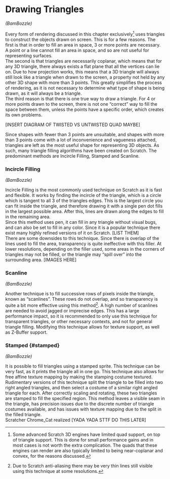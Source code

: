 # Drawing Triangles
*(BamBozzle)*  

Every form of rendering discussed in this chapter exclusively[^3] uses triangles to construct the objects drawn on screen. This is for a few reasons. The first is that in order to fill an area in space, 3 or more points are necessary. A point or a line cannot fill an area in space, and so are not useful for representing surfaces.   
The second is that triangles are necessarily coplanar, which means that for any 3D triangle, there always exists a flat plane that all the vertices can lie on. Due to how projection works, this means that a 3D triangle will always still look like a triangle when drawn to the screen, a property not held by any other 3D shape with more than 3 points. This greatly simplifies the process of rendering, as it is not necessary to determine what type of shape is being drawn, as it will always be a triangle.   
The third reason is that there is one true way to draw a triangle. For 4 or more points drawn to the screen, there is not one “correct” way to fill the space between them, unless the points have a specific order, which creates its own problems.

\[INSERT DIAGRAM OF TWISTED VS UNTWISTED QUAD MAYBE\]

Since shapes with fewer than 3 points are unsuitable, and shapes with more than 3 points come with a lot of inconvenience and vagueness attached, triangles are left as the most useful shape for representing 3D objects. As such, many triangle filling algorithms have been created on Scratch. The predominant methods are Incircle Filling, Stamped and Scanline.

### Incircle Filling

*(BamBozzle)*  

Incircle Filling is the most commonly used technique on Scratch as it is fast and flexible. It works by finding the incircle of the triangle, which is a circle which is tangent to all 3 of the triangles edges. This is the largest circle you can fit inside the triangle, and therefore drawing it with a single pen dot fills in the largest possible area. After this, lines are drawn along the edges to fill in the remaining area.   
Since this method uses pen, it can fill in any triangle without visual bugs, and can also be set to fill in any color. Since it is a popular technique there exist many highly refined versions of it on Scratch. \[LIST THEM\]  
There are some downsides to this technique. Since there is overlap of the lines used to fill the area, transparency is quite ineffective with this filler. At lower resolutions, depending on the filler used, some areas in the corners of triangles may not be filled, or the triangle may “spill over” into the surrounding area. \[IMAGES HERE\]

### Scanline

*(BamBozzle)*  

Another technique is to fill successive rows of pixels inside the triangle, known as “scanlines”. These rows do not overlap, and so transparency is quite a bit more effective using this method[^4]. A high number of scanlines are needed to avoid jagged or imprecise edges. This has a large performance impact, so it is recommended to only use this technique for transparent triangles, or other necessary contexts, and not for general triangle filling. Modifying this technique allows for texture support, as well as Z-Buffer support.

### 

### Stamped {#stamped}

*(BamBozzle)*  

It is possible to fill triangles using a stamped sprite. This technique can be very fast, as it prints the triangle all in one go. This technique also allows for free affine texture mapping by making the stamping costume textured.   
Rudimentary versions of this technique split the triangle to be filled into two right angled triangles, and then select a costume of a similar right angled triangle for each. After correctly scaling and rotating, these two triangles are stamped to fill the specified region. This method leaves a visible seam in the triangle, has precision issues due to the discrete number of triangle costumes available, and has issues with texture mapping due to the split in the filled triangle.   
Scratcher Chrome\_Cat realized \[YADA YADA STTF DO THIS LATER\]

[^3]:  Some advanced Scratch 3D engines have limited quad support, on top of triangle support. This is done for small performance gains and in most cases is not worth the extra complication. The quads that these engines can render are also typically limited to being near-coplanar and convex, for the reasons discussed. 

[^4]:  Due to Scratch anti-aliasing there may be very thin lines still visible using this technique at some resolutions. 